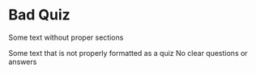# Bad Quiz

Some text without proper sections

Some text that is not properly formatted as a quiz
No clear questions or answers
